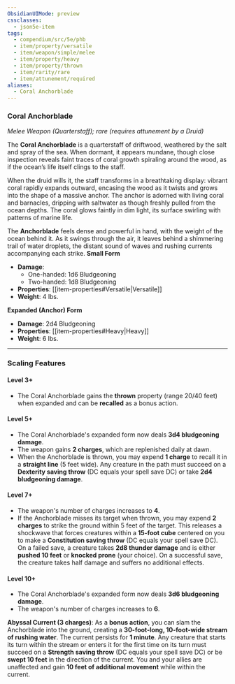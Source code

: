 ```yaml
---
ObsidianUIMode: preview
cssclasses:
  - json5e-item
tags:
  - compendium/src/5e/phb
  - item/property/versatile
  - item/weapon/simple/melee
  - item/property/heavy
  - item/property/thrown
  - item/rarity/rare
  - item/attunement/required
aliases:
  - Coral Anchorblade
---
```

### **Coral Anchorblade**

_Melee Weapon (Quarterstaff); rare (requires attunement by a Druid)_


The **Coral Anchorblade** is a quarterstaff of driftwood, weathered by the salt and spray of the sea. When dormant, it appears mundane, though close inspection reveals faint traces of coral growth spiraling around the wood, as if the ocean’s life itself clings to the staff.

When the druid wills it, the staff transforms in a breathtaking display: vibrant coral rapidly expands outward, encasing the wood as it twists and grows into the shape of a massive anchor. The anchor is adorned with living coral and barnacles, dripping with saltwater as though freshly pulled from the ocean depths. The coral glows faintly in dim light, its surface swirling with patterns of marine life.

The **Anchorblade** feels dense and powerful in hand, with the weight of the ocean behind it. As it swings through the air, it leaves behind a shimmering trail of water droplets, the distant sound of waves and rushing currents accompanying each strike.
**Small Form**

- **Damage**:
    - One-handed: 1d6 Bludgeoning
    - Two-handed: 1d8 Bludgeoning
- **Properties**: [[item-properties#Versatile|Versatile]]
- **Weight**: 4 lbs.

**Expanded (Anchor) Form**

- **Damage**: 2d4 Bludgeoning
- **Properties**: [[item-properties#Heavy|Heavy]]
- **Weight**: 6 lbs.

---

### **Scaling Features**

#### **Level 3+**

- The Coral Anchorblade gains the **thrown** property (range 20/40 feet) when expanded and can be **recalled** as a bonus action.

#### **Level 5+**

- The Coral Anchorblade's expanded form now deals **3d4 bludgeoning damage**.
- The weapon gains **2 charges**, which are replenished daily at dawn.
- When the Anchorblade is thrown, you may expend **1 charge** to recall it in a **straight line** (5 feet wide). Any creature in the path must succeed on a **Dexterity saving throw** (DC equals your spell save DC) or take **2d4 bludgeoning damage**.

#### **Level 7+**

- The weapon's number of charges increases to **4**.
- If the Anchorblade misses its target when thrown, you may expend **2 charges** to strike the ground within 5 feet of the target. This releases a shockwave that forces creatures within a **15-foot cube** centered on you to make a **Constitution saving throw** (DC equals your spell save DC). On a failed save, a creature takes **2d8 thunder damage** and is either **pushed 10 feet** or **knocked prone** (your choice). On a successful save, the creature takes half damage and suffers no additional effects.

#### **Level 10+**

- The Coral Anchorblade's expanded form now deals **3d6 bludgeoning damage**.
- The weapon's number of charges increases to **6**.

**Abyssal Current (3 charges)**: As a **bonus action**, you can slam the Anchorblade into the ground, creating a **30-foot-long, 10-foot-wide stream of rushing water**. The current persists for **1 minute**. Any creature that starts its turn within the stream or enters it for the first time on its turn must succeed on a **Strength saving throw** (DC equals your spell save DC) or be **swept 10 feet** in the direction of the current. You and your allies are unaffected and gain **10 feet of additional movement** while within the current.